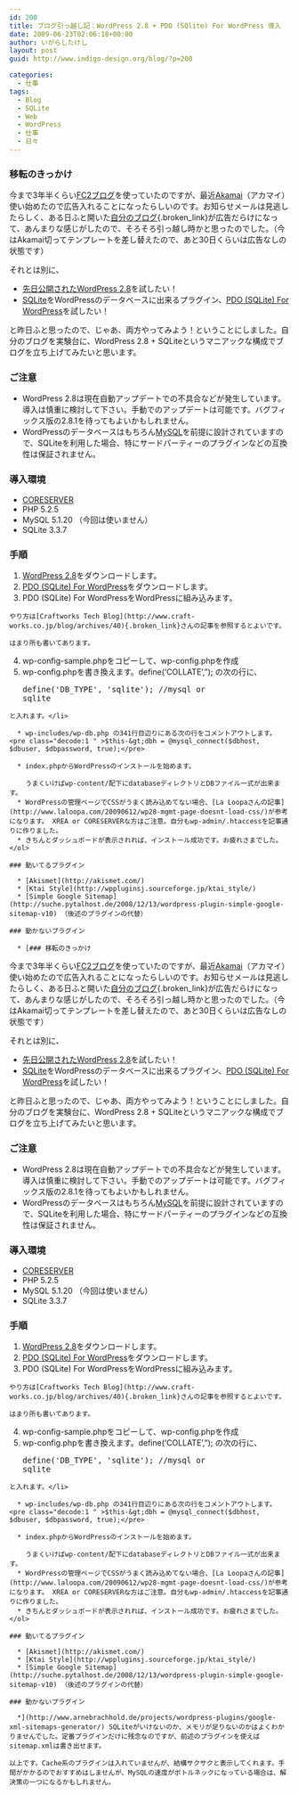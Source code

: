 ```yaml
---
id: 200
title: ブログ引っ越し記：WordPress 2.8 + PDO (SQlite) For WordPress 導入
date: 2009-06-23T02:06:18+00:00
author: いがらしたけし
layout: post
guid: http://www.indigo-design.org/blog/?p=200

categories:
  - 仕事
tags:
  - Blog
  - SQLite
  - Web
  - WordPress
  - 仕事
  - 日々
---
```

### 移転のきっかけ

今まで3年半くらい[FC2ブログ](http://blog.fc2.com/)を使っていたのですが、最近[Akamai](http://ja.wikipedia.org/wiki/%E3%82%A2%E3%82%AB%E3%83%9E%E3%82%A4%E3%83%BB%E3%83%86%E3%82%AF%E3%83%8E%E3%83%AD%E3%82%B8%E3%83%BC%E3%82%BA "Wikipedia: アカマイ")（アカマイ）使い始めたので広告入れることになったらしいのです。お知らせメールは見逃したらしく、ある日ふと開いた[自分のブログ](http://armadillo75.blog35.fc2.com/){.broken_link}が広告だらけになって、あんまりな感じがしたので、そろそろ引っ越し時かと思ったのでした。（今はAkamai切ってテンプレートを差し替えたので、あと30日くらいは広告なしの状態です）

それとは別に、

  * [先日公開されたWordPress 2.8](http://ja.wordpress.org/2009/06/12/wordpress-28-ja/)を試したい！
  * [SQLite](http://www.sqlite.org/)をWordPressのデータベースに出来るプラグイン、[PDO (SQLite) For WordPress](http://wordpress.org/extend/plugins/pdo-for-wordpress/)を試したい！

と昨日ふと思ったので、じゃあ、両方やってみよう！ということにしました。自分のブログを実験台に、WordPress 2.8 + SQLiteというマニアックな構成でブログを立ち上げてみたいと思います。
  
<!--more-->

### ご注意

  * WordPress 2.8は現在自動アップデートでの不具合などが発生しています。導入は慎重に検討して下さい。手動でのアップデートは可能です。バグフィックス版の2.8.1を待ってもよいかもしれません。
  * WordPressのデータベースはもちろん[MySQL](http://www-jp.mysql.com/)を前提に設計されていますので、SQLiteを利用した場合、特にサードパーティーのプラグインなどの互換性は保証されません。

### 導入環境

  * [CORESERVER](http://www.coreserver.jp/)
  * PHP 5.2.5
  * MySQL 5.1.20 （今回は使いません）
  * SQLite 3.3.7

### 手順

  1. [WordPress 2.8](http://ja.wordpress.org/)をダウンロードします。
  2. [PDO (SQLite) For WordPress](http://wordpress.org/extend/plugins/pdo-for-wordpress/)をダウンロードします。
  3. PDO (SQLite) For WordPressをWordPressに組み込みます。
  
    やり方は[Craftworks Tech Blog](http://www.craft-works.co.jp/blog/archives/40){.broken_link}さんの記事を参照するとよいです。
  
    はまり所も書いてあります。
  4. wp-config-sample.phpをコピーして、wp-config.phpを作成
  5. wp-config.phpを書き換えます。define(&#8216;COLLATE&#8217;,&#8221;); の次の行に、 <pre class="decode:1 " >define('DB_TYPE', 'sqlite');    //mysql or sqlite</pre>
    
    と入れます。</li> 
    
      * wp-includes/wp-db.php の341行目辺りにある次の行をコメントアウトします。 <pre class="decode:1 " >$this-&gt;dbh = @mysql_connect($dbhost, $dbuser, $dbpassword, true);</pre>
    
      * index.phpからWordPressのインストールを始めます。
  
        うまくいけばwp-content/配下にdatabaseディレクトリとDBファイル一式が出来ます。
      * WordPressの管理ページでCSSがうまく読み込めてない場合、[La Loopaさんの記事](http://www.laloopa.com/20090612/wp28-mgmt-page-doesnt-load-css/)が参考になります。 XREA or CORESERVERな方はご注意。自分もwp-admin/.htaccessを記事通りに作りました。
      * きちんとダッシュボードが表示されれば、インストール成功です。お疲れさまでした。</ol> 
    
    ### 動いてるプラグイン
    
      * [Akismet](http://akismet.com/)
      * [Ktai Style](http://wppluginsj.sourceforge.jp/ktai_style/)
      * [Simple Google Sitemap](http://suche.pytalhost.de/2008/12/13/wordpress-plugin-simple-google-sitemap-v10) （後述のプラグインの代替）
    
    ### 動かないプラグイン
    
      * [### 移転のきっかけ

今まで3年半くらい[FC2ブログ](http://blog.fc2.com/)を使っていたのですが、最近[Akamai](http://ja.wikipedia.org/wiki/%E3%82%A2%E3%82%AB%E3%83%9E%E3%82%A4%E3%83%BB%E3%83%86%E3%82%AF%E3%83%8E%E3%83%AD%E3%82%B8%E3%83%BC%E3%82%BA "Wikipedia: アカマイ")（アカマイ）使い始めたので広告入れることになったらしいのです。お知らせメールは見逃したらしく、ある日ふと開いた[自分のブログ](http://armadillo75.blog35.fc2.com/){.broken_link}が広告だらけになって、あんまりな感じがしたので、そろそろ引っ越し時かと思ったのでした。（今はAkamai切ってテンプレートを差し替えたので、あと30日くらいは広告なしの状態です）

それとは別に、

  * [先日公開されたWordPress 2.8](http://ja.wordpress.org/2009/06/12/wordpress-28-ja/)を試したい！
  * [SQLite](http://www.sqlite.org/)をWordPressのデータベースに出来るプラグイン、[PDO (SQLite) For WordPress](http://wordpress.org/extend/plugins/pdo-for-wordpress/)を試したい！

と昨日ふと思ったので、じゃあ、両方やってみよう！ということにしました。自分のブログを実験台に、WordPress 2.8 + SQLiteというマニアックな構成でブログを立ち上げてみたいと思います。
  
<!--more-->

### ご注意

  * WordPress 2.8は現在自動アップデートでの不具合などが発生しています。導入は慎重に検討して下さい。手動でのアップデートは可能です。バグフィックス版の2.8.1を待ってもよいかもしれません。
  * WordPressのデータベースはもちろん[MySQL](http://www-jp.mysql.com/)を前提に設計されていますので、SQLiteを利用した場合、特にサードパーティーのプラグインなどの互換性は保証されません。

### 導入環境

  * [CORESERVER](http://www.coreserver.jp/)
  * PHP 5.2.5
  * MySQL 5.1.20 （今回は使いません）
  * SQLite 3.3.7

### 手順

  1. [WordPress 2.8](http://ja.wordpress.org/)をダウンロードします。
  2. [PDO (SQLite) For WordPress](http://wordpress.org/extend/plugins/pdo-for-wordpress/)をダウンロードします。
  3. PDO (SQLite) For WordPressをWordPressに組み込みます。
  
    やり方は[Craftworks Tech Blog](http://www.craft-works.co.jp/blog/archives/40){.broken_link}さんの記事を参照するとよいです。
  
    はまり所も書いてあります。
  4. wp-config-sample.phpをコピーして、wp-config.phpを作成
  5. wp-config.phpを書き換えます。define(&#8216;COLLATE&#8217;,&#8221;); の次の行に、 <pre class="decode:1 " >define('DB_TYPE', 'sqlite');    //mysql or sqlite</pre>
    
    と入れます。</li> 
    
      * wp-includes/wp-db.php の341行目辺りにある次の行をコメントアウトします。 <pre class="decode:1 " >$this-&gt;dbh = @mysql_connect($dbhost, $dbuser, $dbpassword, true);</pre>
    
      * index.phpからWordPressのインストールを始めます。
  
        うまくいけばwp-content/配下にdatabaseディレクトリとDBファイル一式が出来ます。
      * WordPressの管理ページでCSSがうまく読み込めてない場合、[La Loopaさんの記事](http://www.laloopa.com/20090612/wp28-mgmt-page-doesnt-load-css/)が参考になります。 XREA or CORESERVERな方はご注意。自分もwp-admin/.htaccessを記事通りに作りました。
      * きちんとダッシュボードが表示されれば、インストール成功です。お疲れさまでした。</ol> 
    
    ### 動いてるプラグイン
    
      * [Akismet](http://akismet.com/)
      * [Ktai Style](http://wppluginsj.sourceforge.jp/ktai_style/)
      * [Simple Google Sitemap](http://suche.pytalhost.de/2008/12/13/wordpress-plugin-simple-google-sitemap-v10) （後述のプラグインの代替）
    
    ### 動かないプラグイン
    
      *](http://www.arnebrachhold.de/projects/wordpress-plugins/google-xml-sitemaps-generator/) SQLiteがいけないのか、メモリが足りないのかはよくわかりませんでした。定番プラグインだけに残念なのですが、前述のプラグインを使えばsitemap.xmlは書き出せます。
    
    以上です。Cache系のプラグインは入れていませんが、結構サクサクと表示してくれます。手間がかかるのでおすすめはしませんが、MySQLの速度がボトルネックになっている場合は、解決策の一つになるかもしれません。
